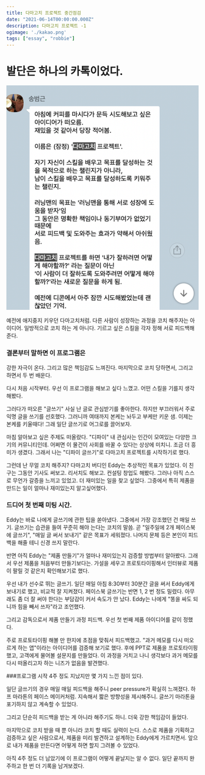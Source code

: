 ```yaml
---
title: 다마고치 프로젝트 중간점검
date: "2021-06-14T00:00:00.000Z"
description: 다마고치 프로젝트 -1
ogimage: './kakao.png'
tags: ["essay", "robbie"]
---
```


# 발단은 하나의 카톡이었다.

![카톡사](./kakao.png)

예전에 애지중지 키우던 다마고치처럼.
다른 사람이 성장하는 과정을 코치 해주자는 아이디어.
일방적으로 코치 하는 게 아니다.
기르고 싶은 스킬을 각자 정해 서로 피드백해 준다.

### 결론부터 말하면 이 프로그램은
강한 자극이 온다.
그리고 많은 책임감도 느껴진다.
마지막으로 코치 당하면서, 그리고 하면서 두 번 배운다.

다시 처음 시작부터.
우선 이 프로그램을 해보고 싶다 느꼈고.
어떤 스킬을 기를지 생각해봤다.

그러다가 떠오른 "글쓰기"
사실 난 글로 관심받기를 좋아한다.
하지만 부끄러워서 주로 익명 글을 쓰기를 선호했다.
그러니까 여태까지 본케는 놔두고 부케만 키운 샘.
이제는 본케를 키울때다!
그래 일단 글쓰기로 어그로를 끌어보자.

마침 알아보고 싶은 주제도 떠올랐다.
"디파이"
내 관심사는 인간이 모여있는 다양한 크기의 커뮤니티인데.
어쩌면 이 물건이 사회를 바꿀 수 있다는 상상에 미치니.
조금 더 흥미가 생겼다.
그래서 나는 "디파이 글쓰기"로 다마고치 프로젝트를 시작하기로 했다.

그런데 난 무얼 코치 해주지?
다마고치 버디인 Eddy는 추상적인 목표가 있었다.
이 친구는 그동안 기사도 써보고. 리서치도 해보고. 컨설팅 창업도 해봤다.
그러나 아직 스스로 무언가 갈증을 느끼고 있었고.
더 재미있는 일을 찾고 싶었다.
그중에서 특히 제품을 만드는 일이 얼마나 재미있는지 알고싶어했다.

### 드디어 첫 번째 미팅 시간.
Eddy는 바로 나에게 글쓰기에 관한 팁을 쏟아냈다.
그중에서 가장 강조했던 건 매일 쓰기.
글쓰기는 습관을 들여 꾸준히 해야 는다는 코치의 말씀.
곧 "일주일에 2개 페이스북에 글쓰기", "매일 글 써서 보내기" 같은 목표가 세워졌다.
나머지 문체 등은 본인이 피드백을 해줄 테니 신경 쓰지 말란다.

반면 아직 Eddy는 "제품 만들기"가 얼마나 재미있는지 검증할 방법부터 알아봤다.
그래서 우선 제품을 처음부터 만들기보다는.
가설을 세우고 프로토타이핑해서 인터뷰로 제품이 팔릴 것 같은지 확인해보기로 했다.

우선 내가 선수로 뛰는 글쓰기.
일단 매일 아침 8:30부터 30분간 글을 써서 Eddy에게 보내기로 했고, 비교적 잘 지켜졌다.
페이스북 글쓰기는 반면 1, 2 번 정도 밀렸다.
아무래도 좀 더 잘 써야 한다는 부담감이 커서 속도가 안 났다.
Eddy는 나에게 "똥을 싸도 되니까 힘을 빼서 쓰자"라고 조언했다.

그리고 감독으로서 제품 만들기 과정 피드백.
우선 첫 번째 제품 아이디어를 같이 정했다.

주로 프로토타이핑 해볼 만 한지에 초점을 맞춰서 피드백했고.
"과거 메모를 다시 떠오르게 하는 앱"이라는 아이디어를 검증해 보기로 했다.
후에 PPT로 제품을 프로토타이핑했고, 고객에게 물어볼 설문지를 만들었다.
이 과정을 거치고 나니 생각보다 과거 메모를 다시 떠올리고자 하는 니즈가 없음을 발견했다.


###프로그램 시작 4주 정도 지났지만 몇 가지 느낀 점이 있다.

일단 글쓰기의 경우 매일 매일 피드백을 해주니 peer pressure가 확실히 느껴졌다.
하프 마라톤의 페이스 메이커처럼.
지속해서 짧은 방향성을 제시해주니.
글쓰기 마라톤을 포기하지 않고 계속할 수 있었다.

그리고 단순히 피드백을 받는 게 아니라 해주기도 하니.
더욱 강한 책임감이 들었다.

마지막으로 코치 받을 때 뿐 아니라 코치 할 때도 실력이 는다.
스스로 제품을 기획하고 검증하고 싶은 사람으로서,
제품을 미리 발견하고 설계하는 Eddy에게 가르치면서.
앞으로 내가 제품을 만든다면 어떻게 하면 할지 그려볼 수 있었다.

아직 4주 정도 더 남았기에 이 프로그램이 어떻게 끝날지는 알 수 없다.
일단 끝까지 완주하고 한 번 더 기록을 남겨보겠다.


